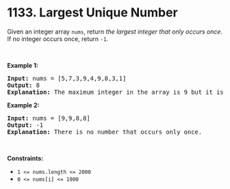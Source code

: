 # 1133. Largest Unique Number

<p>Given an integer array <code>nums</code>, return <em>the largest integer that only occurs once</em>. If no integer occurs once, return <code>-1</code>.</p>

<p>&nbsp;</p>
<p><strong class="example">Example 1:</strong></p>

<pre>
<strong>Input:</strong> nums = [5,7,3,9,4,9,8,3,1]
<strong>Output:</strong> 8
<strong>Explanation:</strong> The maximum integer in the array is 9 but it is repeated. The number 8 occurs only once, so it is the answer.</pre>

<p><strong class="example">Example 2:</strong></p>

<pre>
<strong>Input:</strong> nums = [9,9,8,8]
<strong>Output:</strong> -1
<strong>Explanation:</strong> There is no number that occurs only once.
</pre>

<p>&nbsp;</p>
<p><strong>Constraints:</strong></p>

<ul>
	<li><code>1 &lt;= nums.length &lt;= 2000</code></li>
	<li><code>0 &lt;= nums[i] &lt;= 1000</code></li>
</ul>

